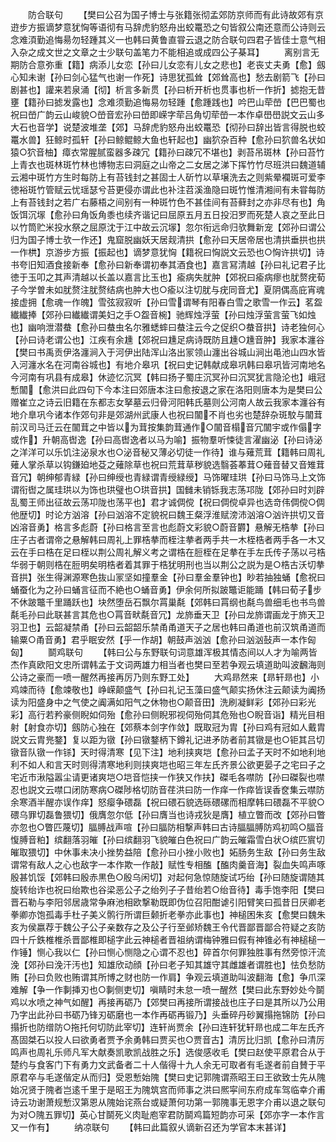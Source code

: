 <!-- { "loadSidebar": true } -->
　　防合联句
　　【樊曰公召为国子博士与张籍张彻孟郊防京师而有此诗故郊有京逰步方振谪梦意犹恟等语彻有马辞虎豹怒舟出蛟鼍恐之句皆叙公南还意而公诗则云念难湏勤追悔昜勿轻踵其义一也韩曰黄鲁直甞云退之防合联句四君子皆佳士意气相入杂之成文世之文章之士少联句盖笔力不能相追或成四公子棊耳】
　　离别言无期防合意弥重【籍】病添儿女恋【孙曰儿女恋有儿女之悲也】老丧丈夫勇【愈】劔心知未谢【孙曰剑心猛气也谢一作死】诗思犹孤耸【郊耸高也】愁去剧箭飞【孙曰剧甚也】讙来若泉涌【彻】析言多新贯【孙曰析开析也贯事也析一作折】摅抱无昔壅【籍孙曰摅发露也】念难须勤追悔易勿轻踵【愈踵践也】吟巴山荦嵤【巴巴蜀也祝曰嵤广韵云山峻貌○嵤音宏孙曰嵤即嵘字荦吕角切荦嵤一本作卓嶨嶨説文云山多大石也音学】说楚波堆垄【郊】马辞虎豹怒舟出蛟鼍恐【彻孙曰辞出皆言得脱也蛟鼍水兽】狂鲸时孤轩【孙曰鲸鲲鲸大鱼也轩起也】幽狖杂百种【愈孙曰狖兽名状如猿○狖音柚】瘴衣常腥腻蛮器多疎冗【籍孙曰疎冗不堪也】剥苔吊斑林【孙曰苔竹上青衣也斑林斑竹林也博物志曰洞庭之山帝之二女居之涕下挥竹竹尽班洪曰魏道辅云湘中斑竹方生时每防上有苔钱封之甚固士人斫竹以草壌洗去之则紫晕襴斑可爱李徳裕斑竹管赋云忧瑶瑟兮苔更侵亦谓此也补注苕溪渔隐曰斑竹惟清湘间有未甞每防上有苔钱封之若广右藤梧之间别有一种斑竹色不甚佳间有苔藓封之亦非尽有也】角饭饵沉塜【愈孙曰角饭角黍也续齐谐记曰屈原五月五日投汨罗而死楚人哀之至此日以竹筒贮米投水祭之屈原沈于江中故云沉塜】忽尔衔远命归欤舞新宠【郊孙曰谓公归为国子博士欤一作还】鬼窟脱幽妖天居觌清拱【愈孙曰天居帝居也清拱垂拱也拱一作栱】京游步方振【振起也】谪梦意犹恟【籍祝曰恟説文云恐也○恟许拱切】诗书夸旧知酒食接新奉【愈孙曰新奉谓初奉其酒食也】嘉言冩清越【孙曰礼记君子比徳于玉叩之其声清越以长盖以嘉言比玉也】瘉病失肬肿【郊祝曰瘉病瘳也肬赘疣荀子今学曽未如肬赘注肬赘结病也肿大也○瘉以注切肬与疣同音尤】夏阴偶高庇宵魂接虚拥【愈魂一作魄】雪弦寂寂听【孙曰雪谓琴有阳春白雪之歌雪一作云】茗盌纎纎捧【郊孙曰纎纎谓美妇之手○盌音椀】驰辉烛浮萤【孙曰烛浮萤言萤飞如烛也】幽响泄潜蛬【愈孙曰蛬虫名尔雅蟋蟀曰蛬注云今之促织○蛬音拱】诗老独何心【孙曰诗老谓公也】江疾有余尰【郊祝曰尰足病诗既防且尰○尰音肿】我家本瀍谷【樊曰书禹贡伊洛瀍涧入于河伊出陆浑山洛出冡领山瀍出谷城山涧出黾池山四水皆入河瀍水名在河南谷城也】有地介皋巩【祝曰史记韩献成皋巩韩曰皋巩皆河南地名今河南有巩县有成皋】休迹忆沉冥【韩曰扬子蜀庄沉冥孙曰沉冥犹言隐沦也】峨冠慙闟【愈洪曰此四句下今本注曰郊唐本注曰愈按退之家在洛阳则唐本为是樊曰公赠崔立之诗云旧籍在东都志女拏墓云归骨河阳韩氏墓则公河南人故云我家本瀍谷有地介臯巩今诸本作郊句非是郊湖州武康人也祝曰闟不肖也劣也楚辞杂斑駮与闟茸前汉司马迁云在闟茸之中皆以为茸按集韵茸通作○闟音榻音冗闟宇或作傝字或作】升朝高辔逸【孙曰高辔逸者以马为喻】振物羣听悚徒言濯幽泌【孙曰诗泌之洋洋可以乐饥注泌泉水也○泌音秘又薄必切徒一作待】谁与薙荒茸【籍韩曰周礼薙人掌杀草以钩鎌廹地芟之薙除草也祝曰荒茸草秽貌选翳荟菶茸○薙音替又音雉茸音冗】朝绅郁青緑【孙曰绅绶也青緑谓青绶緑绶】马饰曜珪珙【孙曰马饰马上文饰谓衔辔之属珪珙以为饰也珙璧也○珙音拱】国雠未销铄我志荡邛陇【郊孙曰时刘辟乱蜀王师出征故云荡卭陇也荡平也】君才诚倜傥【祝曰倜傥卓异也选竒伟倜傥○倜他歴切】时论方汹溶【孙曰汹溶不定貌祝曰魏王粲浮淮赋滂沛汹溶○汹许拱切又音凶溶音勇】格言多彪蔚【孙曰格言至言也彪蔚文彩貌○蔚音欝】悬解无梏拲【孙曰庄子古者谓帝之悬解韩曰周礼上罪梏拲而桎注拲者两手共一木桎梏者两手各一木又云在手曰梏在足曰桎以荆公周礼解义考之谓梏在脰桎在足拲在手左氏传子荡以弓梏华弱于朝则梏在脰明矣明梏者着其罪于梏犹明刑也当以荆公之説为是○梏古沃切拲音拱】张生得渊源寒色抜山冡坚如撞羣金【孙曰羣金羣钟也】眇若抽独蛹【愈祝曰蛹蚕化为之孙曰蛹言征而不絶也○蛹音勇】伊余何所拟跛鼈讵能踊【韩曰荀子步不休跛鼈千里踊跃也】块然堕岳石飘尔罥巢氄【郊韩曰罥纲也氄鸟兽细毛也书鸟兽氄毛孙曰此联甚言其危也○罥音畎氄音冗】龙斾垂天卫【孙曰龙斾谓画龙于斾天卫羽卫也】云韶凝禁甬【孙曰云韶韶乐禁甬甬道天子之居也韩曰甬道也前汉筑甬道而输粟○甬音勇】君乎眠安然【乎一作胡】朝鼓声汹汹【愈孙曰汹汹鼔声一本作匈匈】
　　鬬鸡联句
　　【韩曰公与东野联句词意雄浑极其情态间以人才为喻两皆杰作真欧阳文忠所谓韩孟于文词两雄力相当者也樊曰至若争观云填道助叫波飜海则公诗之豪而一喷一醒然再接再厉乃则东野工处】
　　大鸡昻然来【昻轩昻也】小鸡竦而待【愈竦敬也】峥嵘颠盛气【孙曰礼记玉藻曰盛气颠实扬休注云颠读为阗扬读为阳盛身中之气使之阗满如阳气之休物也○颠音田】洗刷凝鲜彩【郊孙曰彩光彩】高行若矜豪侧睨如伺殆【愈孙曰侧睨邪视伺殆伺其危殆也○睨音诣】精光目相射【射食亦切】劔防心独在【郊蔡本剑字作敛】既取冠为胄【孙曰鸡有冠如人戴胄説文云胄兠鍪】复以距为镦【孙曰镦鍪柄下鐏礼记进矛防者前其镦是也○钜其吕切镦音队镦一作铩】天时得清寒【见下注】地利挟爽垲【愈孙曰孟子天时不如地利地利不如人和言天时则得清寒地利则挟爽垲也昭三年左氏齐景公欲更晏子之宅曰子之宅近市湫隘嚣尘请更诸爽垲○垲音恺挟一作狭又作扶】磔毛各噤防【孙曰磔裂也噤忍也説文云噤口闭防寒病○磔陟格切防音荏洪曰防一作痒一作瘁皆误香奁集云噤防余寒酒半醒亦误作痒】怒瘿争碨磊【祝曰碨石貌选砾碨磥而相摩韩曰碨磊不平貌○碨乌罪切磊鲁猥切】俄膺忽尔低【孙曰膺当也诗戎狄是膺】植立瞥而改【郊孙曰瞥亦忽也○瞥匹蔑切】腷膊战声喧【孙曰腷防相撃声韩曰古诗腷腷膊防鸡初鸣○腷音愎膊音粕】缤翻落羽皠【孙曰缤翻羽飞貌皠白色祝曰广韵云皠霜雪白状○缤匹賔切皠取猥切】中休事未决小挫势益陪【愈孙曰小挫小败也】妬肠务生敌【孙曰务生敌谓常有敌人之心也敌字一本作欺一作敲】赋性专相醢【醢肉羹音海】裂血失鸣声啄殷甚饥馁【郊韩曰殷赤黒色○殷乌闲切】对起何急惊随旋试巧绐【孙曰随旋谓随其旋转绐诈也祝曰绐欺也谷梁恶公子之绐列子子昔绐若○绐音待】毒手饱李阳【樊曰晋石勒与李阳邻居歳常争麻池相欧撃勒既即伪位召阳酣谑引阳臂笑曰孤昔日厌卿老拳卿亦饱孤毒手杜子美义鹘行所谓巨颡折老拳亦此事也】神槌困朱亥【愈樊曰魏朱亥为侯嬴荐于魏公子公子亲数存之及公子行至邺矫魏王令代晋鄙晋鄙合符疑之亥防四十斤鉄椎椎杀晋鄙椎即槌字此云神槌者晋祖纳谓梅钟雅曰假有神锥必有神槌槌一作锤】恻心我以仁【孙曰恻心恻隐之心谓不忍也】碎首尔何罪独胜事有然旁惊汗流浼【郊孙曰浼汗汚也】知雄欣动顔【孙曰老子知其雄守其雌雄者谓胜也】怯负愁防贿【孙曰负败也贿谓其所博之财也防一作肩】争观云填道助叫波翻海【愈】争爪深难解【争一作剚挿刃也○剚侧吏切】嗔睛时未怠一喷一醒然【樊曰此东野妙处今鬬鸡以水喷之神气如醒】再接再砺乃【郊樊曰再接所谓接战也庄子曰是其所以乃公用乃字出此孙曰书砺乃锋刃砺磨也一本作再砺再锻乃】头垂碎丹砂翼搨拖锦防【孙曰搨折也防缯防○拖托何切防此宰切】连轩尚贾余【孙曰连轩犹轩昻也成二年左氏齐髙固桀石以投人曰欲勇者贾予余勇韩曰贾买也○贾音古】清厉比归凯【愈孙曰清厉鸣声也周礼乐师凡军大献奏凯歌凯战胜之乐】选俊感收毛【樊曰赵使平原君合从于楚约与食客门下有勇力文武备者二十人偕得十九人余无可取者有毛遂者前自賛于平原君卒与毛遂偕定从而归】受恩慙始隗【樊曰史记郭隗谓燕昭王曰王欲致士先从隗始况贤于隗者岂逺千里于是昭王为隗筑宫而师事之洪曰熈寜间东府成车驾临幸介甫诗云功谢萧规慙汉第恩从隗始诧燕台或疑萧何功第一郭隗事无恩字介甫以退之联句为对○隗五罪切】英心甘鬬死义肉耻庖宰君防鬬鸡篇短韵亦可采【郊亦字一本作言又一作有】
　　纳凉联句
　　【韩曰此篇叙乆谪新召还为学官本末甚详】
